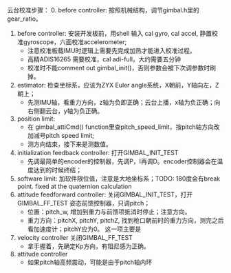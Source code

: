 云台校准步骤：
0. before controller: 按照机械结构，调节gimbal.h里的gear_ratio。
1. before controller: 安装开发板前，用shell 输入 cal gyro, cal accel, 静置校准gyroscope，六面校准accelerometer;
    - 注意校准板载IMU时逻辑上需要先完成加热才能进入校准过程。
    - 高精ADIS16265 需要校准，cal adi-full，大约需要五分钟
    - 校准时不能comment out gimbal_init()，否则参数会被下次调参数时刷掉。
2. estimator: 检查坐标系，应该为ZYX Euler angle系统，X朝前，Y轴向左，Z朝上；
    - 先测IMU轴，看重力方向，z轴为负即正确；云台上播，x轴为负正确；向右侧翻云台，y轴为负正确。
3. position limit: 
    - 在 gimbal_attiCmd() function里查pitch_speed_limit，按pitch轴方向改加减号pitch speed limit;
    - 测方向结束，接下来是测数值。
4. initialization feedback controller: 
打开GIMBAL_INIT_TEST
    - 先调最简单的encoder的控制器，先调P，I再调D。encoder控制器会在温度达到的时候终结；
5. software limit: 加软件限位值，注意是大地坐标系；TODO: 180度会有break point. fixed at the quaternion calculation
6. attitude feedforward controller: 
关闭GIMBAL_INIT_TEST，打开GIMBAL_FF_TEST
姿态前馈控制器，只调pitch；
    - 位置：pitch_w, 增加到重力与前馈项抵消时停止；注意方向。
    - 重力方向：pitchX, pitchY, pitchZ, 找到枪口朝前时的重力方向，测完之后看加速度计；pitchY应为0。
    这一项主要是
7. velocity controller
关闭GIMBAL_FF_TEST
    - 拿手握着，先确定Kp方向，有阻尼感为正确。
8. attitude controller
    - 如果pitch轴高频震动，可能是由于pitch轴内环
   
